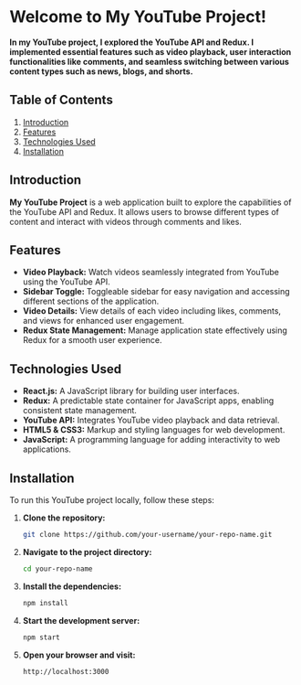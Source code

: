 # Welcome to My YouTube Project!

**In my YouTube project, I explored the YouTube API and Redux. I implemented essential features such as video playback, user interaction functionalities like comments, and seamless switching between various content types such as news, blogs, and shorts.**

## Table of Contents
1. [Introduction](#introduction)
2. [Features](#features)
3. [Technologies Used](#technologies-used)
4. [Installation](#installation)


## Introduction
**My YouTube Project** is a web application built to explore the capabilities of the YouTube API and Redux. It allows users to browse different types of content and interact with videos through comments and likes.

## Features
- **Video Playback:** Watch videos seamlessly integrated from YouTube using the YouTube API.
- **Sidebar Toggle:** Toggleable sidebar for easy navigation and accessing different sections of the application.
- **Video Details:** View details of each video including likes, comments, and views for enhanced user engagement.
- **Redux State Management:** Manage application state effectively using Redux for a smooth user experience.

## Technologies Used
- **React.js:** A JavaScript library for building user interfaces.
- **Redux:** A predictable state container for JavaScript apps, enabling consistent state management.
- **YouTube API:** Integrates YouTube video playback and data retrieval.
- **HTML5 & CSS3:** Markup and styling languages for web development.
- **JavaScript:** A programming language for adding interactivity to web applications.

## Installation
To run this YouTube project locally, follow these steps:
1. **Clone the repository:**
    ```sh
    git clone https://github.com/your-username/your-repo-name.git
    ```
2. **Navigate to the project directory:**
    ```sh
    cd your-repo-name
    ```
3. **Install the dependencies:**
    ```sh
    npm install
    ```
4. **Start the development server:**
    ```sh
    npm start
    ```
5. **Open your browser and visit:**
    ```sh
    http://localhost:3000
    ```



